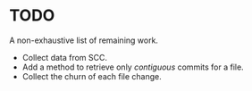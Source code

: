 # TODO

A non-exhaustive list of remaining work.

- Collect data from SCC.
- Add a method to retrieve only *contiguous* commits for a file.
- Collect the churn of each file change.
